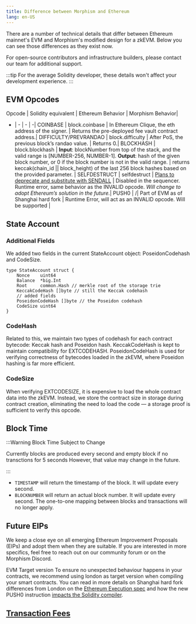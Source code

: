 ```yaml
---
title: Difference between Morphism and Ethereum
lang: en-US
---
```



There are a number of technical details that differ between Ethereum mainnet's EVM and Morphism's modified design for a zkEVM. Below you can see those differences as they exist now.

For open-source contributors and infrastructure builders, please contact our team for additional support.

:::tip
For the average Solidity developer, these details won't affect your development experience.
:::

## EVM Opcodes

Opcode  | Solidity equivalent | Ethereum Behavior | Morphism Behavior|
- | - | - | -|
COINBASE   | block.coinbase   | In Ethereum Clique, the eth address of the signer. | Returns the pre-deployed fee vault contract address.|
DIFFICULTY/PREVRANDAO | block.difficulty | After PoS, the previous block’s randao value. | Returns 0.|
BLOCKHASH     | block.blockhash    | **Input**: blockNumber from top of the stack, and the valid range is [NUMBER-256, NUMBER-1]. **Output**: hash of the given block number, or 0 if the block number is not in the valid range. | returns keccak(chain_id || block_height) of the last 256 block hashes based on the provided parameter. |
SELFDESTRUCT  | selfdestruct  | [Plans to deprecate and substitute with SENDALL](https://eips.ethereum.org/EIPS/eip-4758) | Disabled in the sequencer. Runtime error, same behavior as the INVALID opcode. *Will change to adopt Ethereum’s solution in the future.*|
PUSH0 | /| Part of EVM as of Shanghai hard fork | Runtime Error, will act as an INVALID opcode. Will be supported |

<!--
## EVM Precompiles

The *SHA2-256* (address 0x2), *RIPEMD-160* (address 0x3), and *blake2f* (address 0x9) precompiles are currently not supported. Calls to these precompiled contracts will revert. We plan to enable these 3 precompiles in a future hard fork.

The other EVM precompiles are all supported: *ecRecover*, *identity*, *modexp*, *ecAdd*, *ecMul*, *ecPairing*.
-->

## State Account

### Additional Fields

We added two fields in the current StateAccount object: PoseidonCodehash and CodeSize.


```
type StateAccount struct {
	Nonce    uint64
	Balance  *big.Int
	Root     common.Hash // merkle root of the storage trie
	KeccakCodeHash []byte // still the Keccak codehash
	// added fields
	PoseidonCodeHash []byte // the Poseidon codehash
	CodeSize uint64
}
```

### CodeHash
Related to this, we maintain two types of codehash for each contract bytecode: Keccak hash and Poseidon hash.
KeccakCodeHash is kept to maintain compatibility for EXTCODEHASH. PoseidonCodeHash is used for verifying correctness of bytecodes loaded in the zkEVM, where Poseidon hashing is far more efficient.

### CodeSize
When verifying EXTCODESIZE, it is expensive to load the whole contract data into the zkEVM. Instead, we store the contract size in storage during contract creation, eliminating the need to load the code — a storage proof is sufficient to verify this opcode.

## Block Time

:::Warning Block Time Subject to Change

Currently blocks are produced every second and empty block if no transctions for 5 seconds
However, that value may change in the future.

:::

- `TIMESTAMP` will return the timestamp of the block. It will update every second.
- `BLOCKNUMBER` will return an actual block number. It will update every second. The one-to-one mapping between blocks and transactions will no longer apply.


<!--
We also introduce the concept of system transactions that are created by the `op-node`, and are used to execute deposits and update the L2's view of L1. They have the following attributes:

- Every block will contain at least one system transaction called the L1 attributes deposited transaction. It will always be the first transaction in the block.
- Some blocks will contain one or more user-deposited transactions.
- All system transactions have an [EIP-2718](https://eips.ethereum.org/EIPS/eip-2718)-compatible transaction type of `0x7E`.
- All system transactions are unsigned, and set their `v`, `r`, and `s` fields to `null`.


:::Warning Known Issue
Some Ethereum client libraries, such as Web3j, cannot parse the `null` signature fields described above. To work around this issue, you will need to manually filter out the system transactions before passing them to the library. 
:::
-->

## Future EIPs
We keep a close eye on all emerging Ethereum Improvement Proposals (EIPs) and adopt them when they are suitable. If you are interested in more specifics, feel free to reach out on our community forum or on the Morphism Discord.

EVM Target version
To ensure no unexpected behaviour happens in your contracts, we recommend using london as target version when compiling your smart contracts.
You can read in more details on Shanghai hard fork differences from London on the [Ethereum Execution spec](https://github.com/ethereum/execution-specs/blob/master/network-upgrades/mainnet-upgrades/shanghai.md) and how the new PUSH0 instruction [impacts the Solidity compiler](https://blog.soliditylang.org/2023/05/10/solidity-0.8.20-release-announcement/).

## [Transaction Fees](./4-txfee.md)

